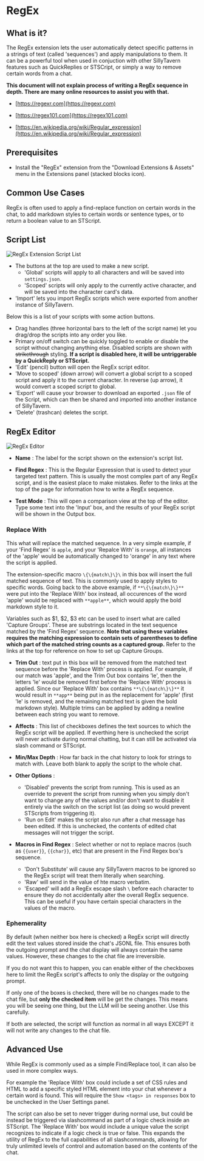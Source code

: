 # RegEx

## What is it?

The RegEx extension lets the user automatically detect specific patterns in a strings of text (called 'sequences') and apply manipulations to them. It can be a powerful tool when used in conjuction with other SillyTavern features such as QuickReplies or STSCript, or simply a way to remove certain words from a chat.

**This document will not explain process of writing a RegEx sequence in depth. There are many online resources to assist you with that.**

- [https://regexr.com](https://regexr.com)

- [https://regex101.com](https://regex101.com)

- [https://en.wikipedia.org/wiki/Regular_expression](https://en.wikipedia.org/wiki/Regular_expression)

## Prerequisites

- Install the "RegEx" extension from the "Download Extensions & Assets" menu in the Extensions panel (stacked blocks icon).

## Common Use Cases

RegEx is often used to apply a find-replace function on certain words in the chat, to add markdown styles to certain words or sentence types, or to return a boolean value to an STScript.

## Script List

![RegEx Extension Script List](/static/extensions/regex-listview.png)

- The buttons at the top are used to make a new script.
  - 'Global' scripts will apply to all characters and will be saved into `settings.json`.
  - 'Scoped' scripts will only apply to the currently active character, and will be saved into the character card's data.
- 'Import' lets you import RegEx scripts which were exported from another instance of SillyTavern.

Below this is a list of your scripts with some action buttons.

- Drag handles (three horizontal bars to the left of the script name) let you drag/drop the scripts into any order you like.
- Primary on/off switch can be quickly toggled to enable or disable the script without changing anything else. Disabled scripts are shown with ~~strikethrough~~ styling. **If a script is disabled here, it will be untriggerable by a QuickReply or STScript.**
- 'Edit' (pencil) button will open the RegEx script editor.
- 'Move to scoped' (down arrow) will convert a global script to a scoped script and apply it to the current character. In reverse (up arrow), it would convert a scoped script to global.
- 'Export' will cause your browser to download an exported `.json` file of the Script, which can then be shared and imported into another instance of SillyTavern.
- 'Delete' (trashcan) deletes the script.

## RegEx Editor

![RegEx Editor](/static/extensions/regex-editor.png)

- **Name** : The label for the script shown on the extension's script list.

- **Find Regex** : This is the Regular Expression that is used to detect your targeted text pattern. This is usually the most complex part of any RegEx script, and is the easiest place to make mistakes. Refer to the links at the top of the page for information how to write a RegEx sequence.

- **Test Mode** : This will open a comparison view at the top of the editor. Type some text into the 'Input' box, and the results of your RegEx script will be shown in the Output box.

### Replace With

This what will replace the matched sequence. In a very simple example, if your 'Find Regex' is `apple`, and your 'Repalce With' is `orange`, all instances of the 'apple' would be automatically changed to 'orange' in any text where the script is applied.

The extension-specific macro `\{\{match\}\}\` in this box will insert the full matched sequence of text. This is commonly used to apply styles to specific words. Going back to the above example, if `**\{\{match\}\}**` were put into the 'Replace With' box instead, all occurences of the word 'apple' would be replaced with `**apple**`, which would apply the bold markdown style to it.

Variables such as $1, $2, $3 etc can be used to insert what are called 'Capture Groups'. These are substrings located in the text sequence matched by the 'Find Regex' sequence. **Note that using these variables requires the matching expression to contain sets of parentheses to define which part of the matched string counts as a captured group.** Refer to the links at the top for reference on how to set up Capture Groups.

- **Trim Out** : text put in this box will be removed from the matched text sequence before the 'Replace With' process is applied. For example, if our match was 'apple', and the Trim Out box contains 'le', then the letters 'le' would be removed first before the 'Replace With' process is applied. Since our 'Replace With' box contains `**\{\{match\}\}**` it would result in `**app**` being put in as the replacement for 'apple' (first 'le' is removed, and the remaining matched text is given the bold markdown style). Multiple trims can be applied by adding a newline between each string you want to remove.

- **Affects** : This list of checkboxes defines the text sources to which the RegEx script will be applied. If everthing here is unchecked the script will never activate during normal chatting, but it can still be activated via slash command or STScript.

- **Min/Max Depth** : How far back in the chat history to look for strings to match with. Leave both blank to apply the script to the whole chat.

- **Other Options** :
  - 'Disabled' prevents the script from running. This is used as an override to prevent the script from running when you simply don't want to change any of the values and/or don't want to disable it entirely via the switch on the script list (as doing so would prevent STScripts from triggering it).
  - 'Run on Edit' makes the script also run after a chat message has been edited. If this is unchecked, the contents of edited chat messages will not trigger the script.

- **Macros in Find Regex** : Select whether or not to replace macros (such as `{{user}}`, `{{char}}`, etc) that are present in the Find Regex box's sequence.
  - 'Don't Substitute' will cause any SillyTavern macros to be ignored so the RegEx script will treat them literally when searching.
  - 'Raw' will send in the value of hte macro verbatim.
  - 'Escaped' will add a RegEx escape slash `\` before each character to ensure they do not accidentally alter the overall RegEx sequence. This can be useful if you have certain special characters in the values of the macro.

### Ephemerality

By default (when neither box here is checked) a RegEx script will directly edit the text values stored inside the chat's JSONL file. This ensures both the outgoing prompt and the chat display will always contain the same values. However, these changes to the chat file are irreversible.

If you do not want this to happen, you can enable either of the checkboxes here to limit the RegEx script's affects to only the display or the outgoing prompt.

If only one of the boxes is checked, there will be no changes made to the chat file, but **only the checked item** will be get the changes. This means you will be seeing one thing, but the LLM will be seeing another. Use this carefully.

If both are selected, the script will function as normal in all ways EXCEPT it will not write any changes to the chat file.

## Advanced Use

While RegEx is commonly used as a simple Find/Replace tool, it can also be used in more complex ways.

For example the 'Replace With' box could include a set of CSS rules and HTML to add a specific styled HTML element into your chat whenever a certain word is found. This will require the `Show <tags> in responses` box to be unchecked in the User Settings panel.

The script can also be set to never trigger during normal use, but could be instead be triggered via slashcommand as part of a logic check inside an STScript. The 'Replace With' box would include a unique value the script recognizes to indicate if a logic check is true or false. This expands the utility of RegEx to the full capabilities of all slashcommands, allowing for truly unlimited levels of control and automation based on the contents of the chat.
